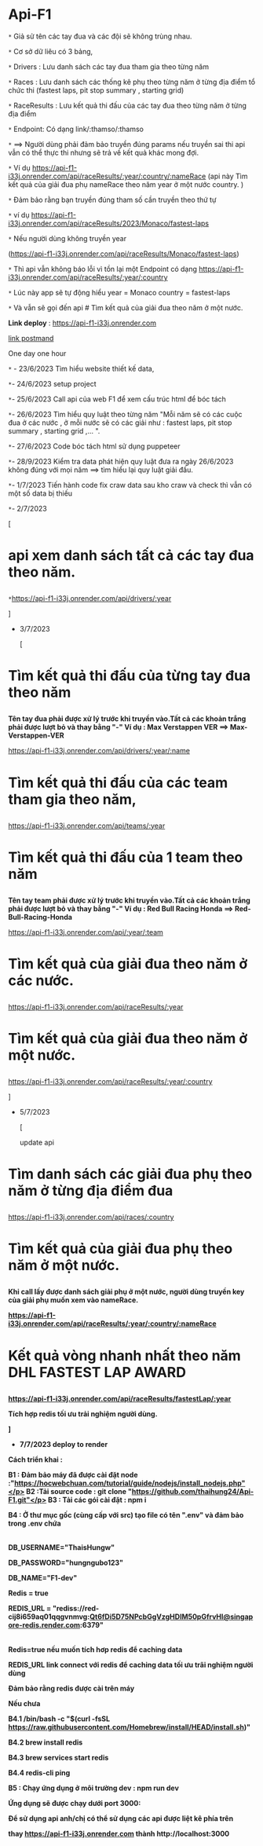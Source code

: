 # Api-F1

`*` Giả sử tên các tay đua và các đội sẽ không trùng nhau.</p>
`*` Cơ sở dữ liêu có 3 bảng,</p>
`*` Drivers : Lưu danh sách các tay đua tham gia theo từng năm</p>
`*` Races : Lưu danh sách các thống kê phụ theo từng năm ở từng địa điểm tổ chức thi (fastest laps, pit stop summary , starting grid)</p>
`*` RaceResults : Lưu kết quả thi đấu của các tay đua theo từng năm ở từng địa điểm</p>

`*` Endpoint: Có dạng link/:thamso/:thamso</p>
`*` ==> Người dùng phải đảm bảo truyền đúng params nếu truyền sai thi api vẫn có thể thực thi nhưng sẽ trả về kết quả khác mong đợi.</p>
`*` Ví dụ https://api-f1-i33j.onrender.com/api/raceResults/:year/:country/:nameRace (api này Tìm kết quả của giải đua phụ nameRace theo năm year ở một nước country. )</p>
`*` Đảm bảo rằng bạn truyền đúng tham số cần truyền theo thứ tự</p>
`*` ví dụ https://api-f1-i33j.onrender.com/api/raceResults/2023/Monaco/fastest-laps</p>
`*` Nếu người dùng không truyền year</p>
(https://api-f1-i33j.onrender.com/api/raceResults/Monaco/fastest-laps)</p>
`*` Thì api vẫn không báo lỗi vì tồn lại một Endpoint có dạng https://api-f1-i33j.onrender.com/api/raceResults/:year/:country</p>
`*` Lúc này app sẽ tự động hiểu year = Monaco country = fastest-laps</p>
`*` Và vẫn sẽ gọi đến api # Tìm kết quả của giải đua theo năm ở một nước.</p>

<b> Link deploy</b> : https://api-f1-i33j.onrender.com </p>

<a href="https://bold-desert-303323.postman.co/workspace/My-Workspace~088d016d-ad13-468f-8a92-2022a05cb2a0/collection/22353900-d58c1c19-49d9-4105-87c4-422a22559c92?action=share&creator=22353900">link postmand</a> </p>

One day one hour</p>

`*` - 23/6/2023 Tìm hiểu website thiết kế data, </p>

`*`- 24/6/2023 setup project</p>

`*`- 25/6/2023 Call api của web F1 để xem cấu trúc html để bóc tách</p>

`*`- 26/6/2023 Tìm hiểu quy luật theo từng năm "Mỗi năm sẽ có các cuộc đua ở các nước , ở mỗi nước sẽ có các giải như : fastest laps, pit stop summary , starting grid ,... ".</p>

`*`- 27/6/2023 Code bóc tách html sử dụng puppeteer</p>

`*`- 28/9/2023 Kiểm tra data phát hiện quy luật đưa ra ngày 26/6/2023 không đúng với mọi năm ==> tìm hiểu lại quy luật giải đấu.</p>

`*`- 1/7/2023 Tiến hành code fix craw data sau kho craw và check thì vẫn có một số data bị thiếu</p>

`*`- 2/7/2023</p>
[</p>

# api xem danh sách tất cả các tay đua theo năm.</p>

`*`https://api-f1-i33j.onrender.com/api/drivers/:year</p>

]</p>

- 3/7/2023</p>
  [</p>

# Tìm kết quả thi đấu của từng tay đua theo năm</p>

<b> Tên tay đua phải được xử lý trước khi truyền vào.Tất cả các khoản trắng phải được lượt bỏ và thay bằng "-" Ví dụ : Max Verstappen VER ==> Max-Verstappen-VER </b></p>

https://api-f1-i33j.onrender.com/api/drivers/:year/:name</p>

# Tìm kết quả thi đấu của các team tham gia theo năm,</p>

https://api-f1-i33j.onrender.com/api/teams/:year</p>

# Tìm kết quả thi đấu của 1 team theo năm</p>

<b> Tên tay team phải được xử lý trước khi truyền vào.Tất cả các khoản trắng phải được lượt bỏ và thay bằng "-" Ví dụ : Red Bull Racing Honda ==> Red-Bull-Racing-Honda </b> </p>

https://api-f1-i33j.onrender.com/api/:year/:team</p>

# Tìm kết quả của giải đua theo năm ở các nước.</p>

https://api-f1-i33j.onrender.com/api/raceResults/:year</p>

# Tìm kết quả của giải đua theo năm ở một nước.</p>

https://api-f1-i33j.onrender.com/api/raceResults/:year/:country</p>

]</p>

- 5/7/2023</p>
  [</p>
  update api</p>

# Tìm danh sách các giải đua phụ theo năm ở từng địa điểm đua</p>

https://api-f1-i33j.onrender.com/api/races/:country</p>

# Tìm kết quả của giải đua phụ theo năm ở một nước. </p>

<b>Khi call lấy được danh sách giải phụ ở một nước, người dùng truyền key của giải phụ muốn xem vào nameRace.<b></p>

https://api-f1-i33j.onrender.com/api/raceResults/:year/:country/:nameRace</p>

# Kết quả vòng nhanh nhất theo năm DHL FASTEST LAP AWARD</p>

https://api-f1-i33j.onrender.com/api/raceResults/fastestLap/:year</p>

Tích hợp redis tối ưu trải nghiệm người dùng.</p>
]

- 7/7/2023 deploy to render</p>

Cách triển khai :</p>
B1 : Đảm bảo máy đã được cài đặt node :"https://hocwebchuan.com/tutorial/guide/nodejs/install_nodejs.php"</p>
B2 :Tải source code : git clone "https://github.com/thaihung24/Api-F1.git"</p>
B3 : Tải các gói cài đặt : npm i</p>
B4 : Ở thư mục gốc (cùng cấp với src) tạo file có tên ".env" và đảm bảo trong .env chứa</p>

######

DB_USERNAME="ThaisHungw"</p>
DB_PASSWORD="hungngubo123"</p>
DB_NAME="F1-dev"</p>
Redis = true</p>
REDIS_URL = "rediss://red-cij8i659aq01qqgvnmvg:Qt6fDi5D75NPcbGgVzgHDlM50pGfrvHI@singapore-redis.render.com:6379"</p>

######

<b> Redis=true nếu muốn tích hơp redis để caching data</b></p>

<b> REDIS_URL link connect với redis để caching data tối ưu trãi nghiệm người dùng</b></p>

<b> Đảm bảo rằng redis được cài trên máy</b></p>

<b> Nếu chưa</b></p>

B4.1 /bin/bash -c "$(curl -fsSL https://raw.githubusercontent.com/Homebrew/install/HEAD/install.sh)"</p>
B4.2 brew install redis</p>
B4.3 brew services start redis</p>
B4.4 redis-cli ping</p>

B5 : Chạy ứng dụng ở môi trường dev : npm run dev</p>

Ứng dụng sẽ được chạy dưới port 3000:</p>
Để sử dụng api anh/chị có thể sử dụng các api được liệt kê phía trên</p>
thay https://api-f1-i33j.onrender.com thành http://localhost:3000</p>
